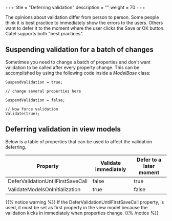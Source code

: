 +++
title = "Deferring validation" 
description = ""
weight = 70
+++

The opinions about validation differ from person to person. Some people think it is best practice to immediately show the errors to the users. Others want to defer it to the moment where the user clicks the Save or OK button. Catel supports both "best practices".

## Suspending validation for a batch of changes

Sometimes you need to change a batch of properties and don't want validation to be called after every property change. This can be accomplished by using the following code inside a *ModelBase* class:

```
SuspendValidation = true;
 
// change several properties here
 
SuspendValidation = false;
 
// Now force validation
Validate(true);
```

## Deferring validation in view models

Below is a table of properties that can be used to affect the validation deferring.

Property|Validate immediately|Defer to a later moment
-|-|-
DeferValidationUntilFirstSaveCall|false|true
ValidateModelsOnInitialization|true|false

{{% notice warning %}}
If the DeferValidationUntilFirstSaveCall property, is used, it must be set as first property in the view model because the validation kicks in immediately when properties change.
{{% /notice %}}
